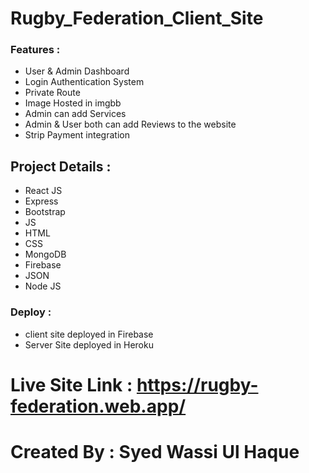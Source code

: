 # Rugby_Federation_Client_Site
### Features : 
* User & Admin Dashboard
* Login Authentication System
* Private Route
* Image Hosted in imgbb
* Admin can add Services
* Admin & User both can add Reviews to the website
* Strip Payment integration 

## Project Details : 
* React JS
* Express
* Bootstrap
* JS
* HTML
* CSS
* MongoDB
* Firebase
* JSON
* Node JS
### Deploy : 
* client site deployed in Firebase
* Server Site deployed in Heroku

# Live Site Link : https://rugby-federation.web.app/

# Created By : Syed Wassi Ul Haque

